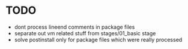 # TODO

- dont process lineend comments in package files
- separate out vm related stuff from stages/01_basic stage
- solve postinstall only for package files which were really processed

